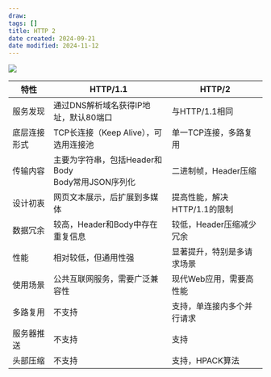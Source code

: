 ```yaml
---
draw:
tags: []
title: HTTP 2
date created: 2024-09-21
date modified: 2024-11-12
---
```


![](https://cdn-a.markji.com/files/631575926dda045792bf5318_hd.jpg?e=1727092647503&token=xX63b9jqTlDOcGmctt5K9254rV0LG8hS9BmDeFBy:mopBSl-XxBH6o00PeSVwjbYgTZw=)

| 特性         | HTTP/1.1                                             | HTTP/2                       |
| ------------ | ---------------------------------------------------- | ---------------------------- |
| 服务发现     | 通过DNS解析域名获得IP地址，默认80端口                | 与HTTP/1.1相同               |
| 底层连接形式 | TCP长连接（Keep Alive），可选用连接池                | 单一TCP连接，多路复用        |
| 传输内容     | 主要为字符串，包括Header和Body<br>Body常用JSON序列化 | 二进制帧，Header压缩         |
| 设计初衷     | 网页文本展示，后扩展到多媒体                         | 提高性能，解决HTTP/1.1的限制 |
| 数据冗余     | 较高，Header和Body中存在重复信息                     | 较低，Header压缩减少冗余     |
| 性能         | 相对较低，但通用性强                                 | 显著提升，特别是多请求场景   |
| 使用场景     | 公共互联网服务，需要广泛兼容性                       | 现代Web应用，需要高性能      |
| 多路复用     | 不支持                                               | 支持，单连接内多个并行请求   |
| 服务器推送   | 不支持                                               | 支持                         |
| 头部压缩     | 不支持                                               | 支持，HPACK算法              |
